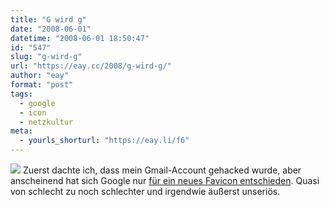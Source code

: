 ```yaml
---
title: "G wird g"
date: "2008-06-01"
datetime: "2008-06-01 18:50:47"
id: "547"
slug: "g-wird-g"
url: "https://eay.cc/2008/g-wird-g/"
author: "eay"
format: "post"
tags:
  - google
  - icon
  - netzkultur
meta:
  - yourls_shorturl: "https://eay.li/f6"
---
```


![](/uploads/2008/googlefavicon.gif) Zuerst dachte ich, dass mein Gmail-Account gehacked wurde, aber anscheinend hat sich Google nur [für ein neues Favicon entschieden](http://www.googlewatchblog.de/2008/05/30/google-nun-mit-neuem-favicon/). Quasi von schlecht zu noch schlechter und irgendwie äußerst unseriös.
